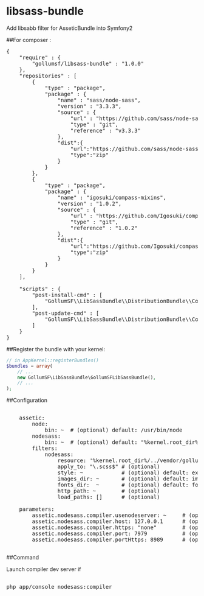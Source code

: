 # libsass-bundle
Add libsabb filter for AsseticBundle into Symfony2


##For composer :

<pre>
{
	"require" : {
		"gollumsf/libsass-bundle" : "1.0.0"
	},
	"repositories" : [
		{
			"type" : "package",
			"package" : {
				"name" : "sass/node-sass",
				"version" : "3.3.3",
				"source" : {
					"url" : "https://github.com/sass/node-sass.git",
					"type" : "git",
					"reference" : "v3.3.3"
				},
				"dist":{
					"url":"https://github.com/sass/node-sass/archive/v3.3.3.zip",
					"type":"zip"
				}
			}
		},
		{
			"type" : "package",
			"package" : {
				"name" : "igosuki/compass-mixins",
				"version" : "1.0.2",
				"source" : {
					"url" : "https://github.com/Igosuki/compass-mixins.git",
					"type" : "git",
					"reference" : "1.0.2"
				},
				"dist":{
					"url":"https://github.com/Igosuki/compass-mixins/archive/1.0.2.zip",
					"type":"zip"
				}
			}
		}
	],
	
	"scripts" : {
		"post-install-cmd" : [
			"GollumSF\\LibSassBundle\\DistributionBundle\\Composer\\ScriptHandler::submoduleInstall"
		],
		"post-update-cmd" : [
			"GollumSF\\LibSassBundle\\DistributionBundle\\Composer\\ScriptHandler::submoduleUpdate"
		]
	}
}
</pre>


##Register the bundle with your kernel:

```php
// in AppKernel::registerBundles()
$bundles = array(
    // ...
    new GollumSF\LibSassBundle\GollumSFLibSassBundle(),
    // ...
);
```

##Configuration

<pre>
	
	assetic:
		node:
			bin: ~  # (optional) default: /usr/bin/node
		nodesass:
			bin: ~  # (optional) default: "%kernel.root_dir%/../vendor/sass/node-sass/bin/node-sass"
		filters:
			nodesass:
				resource: '%kernel.root_dir%/../vendor/gollumsf/libsass-bundle/GollumSF/LibSassBundle/Resources/config/nodesass.xml'
				apply_to: "\.scss$" # (optional)
				style: ~            # (optional) default: expanded
				images_dir: ~       # (optional) default: images
				fonts_dir:  ~       # (optional) default: fonts
				http_path: ~        # (optional) 
				load_paths: []      # (optional) 
				
	parameters:
		assetic.nodesass.compiler.usenodeserver: ~     # (optional) default: false       Enabled generate assets routes for node compiler server (Only dor DEV)
		assetic.nodesass.compiler.host: 127.0.0.1      # (optional) default: "127.0.0.1" Host for node compiler server
		assetic.nodesass.compiler.https: "none"        # (optional) default: "none"      must be "none", "detect", "full" for http/https route generated
		assetic.nodesass.compiler.port: 7979           # (optional) default: 7979        HTTP port for compiler server
		assetic.nodesass.compiler.portHttps: 8989      # (optional) default: 8989        HTTPS port for compiler server
					
</pre>

##Command

Launch compiler dev server if  
<pre>	
php app/console nodesass:compiler
</pre>



